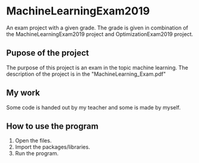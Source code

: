 # MachineLearningExam2019
An exam project with a given grade. The grade is given in combination of the MachineLearningExam2019 project and OptimizationExam2019 project.

## Pupose of the project
The purpose of this project is an exam in the topic machine learning. The description of the project is in the "MachineLearning_Exam.pdf"

## My work
Some code is handed out by my teacher and some is made by myself.

## How to use the program
1. Open the files.
2. Import the packages/libraries.
3. Run the program.
